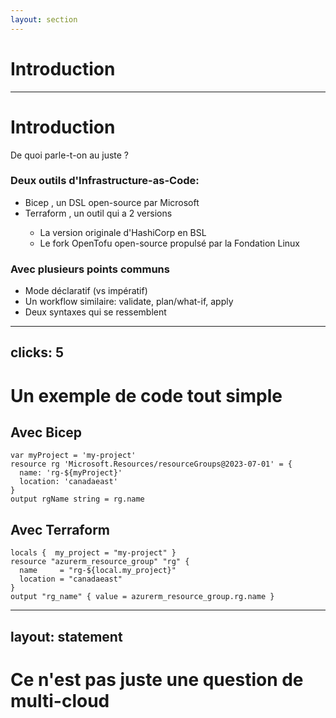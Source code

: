 ```yaml
---
layout: section
---
```


# Introduction

---

# Introduction
De quoi parle-t-on au juste ? <twemoji-thinking-face />

<v-click>

### Deux outils d'Infrastructure-as-Code:

</v-click>
<v-clicks depth="2">

- Bicep <twemoji-mechanical-arm />, un DSL open-source par Microsoft
- Terraform <logos-terraform-icon />, un outil qui a 2 versions
  - La version originale d'HashiCorp en BSL
  - Le fork OpenTofu open-source propulsé par la Fondation Linux

</v-clicks>

<v-click>

### Avec plusieurs points communs

</v-click>
<v-clicks depth="2">

- Mode déclaratif (vs impératif)
- Un workflow similaire: validate, plan/what-if, apply
- Deux syntaxes qui se ressemblent

</v-clicks>

---
clicks: 5
---

# Un exemple de code tout simple

## Avec Bicep <twemoji-mechanical-arm />

```bicep {all|1|2|3-4|6|all}{at:0}
var myProject = 'my-project'
resource rg 'Microsoft.Resources/resourceGroups@2023-07-01' = {
  name: 'rg-${myProject}'
  location: 'canadaeast'
}
output rgName string = rg.name
```

## Avec Terraform <logos-terraform-icon />

```hcl {all|1|2|3-4|6|all}{at:0}
locals {  my_project = "my-project" }
resource "azurerm_resource_group" "rg" {
  name     = "rg-${local.my_project}"
  location = "canadaeast"
}
output "rg_name" { value = azurerm_resource_group.rg.name }
```

---
layout: statement
---

# Ce n'est pas juste une question de multi-cloud <twemoji-winking-face />
